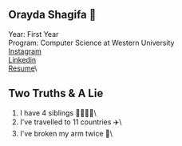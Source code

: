 ## Orayda Shagifa :cherry_blossom:
Year: First Year\
Program: Computer Science at Western University\
[Instagram](https://www.instagram.com/orayda7/?hl=en)\
[Linkedin](https://www.linkedin.com/in/orayda-shagifa-063b0625a/)\
[Resume](https://docs.google.com/document/d/1QEUWKcH_k-xVlXBtfIv0xPgEfOXzrfwx74n750fKgok/edit?usp=sharing)\

## Two Truths & A Lie
1. I have 4 siblings :family_man_woman_girl_boy:\
2. I've travelled to 11 countries :airplane:\
3. I've broken my arm twice :muscle:\


